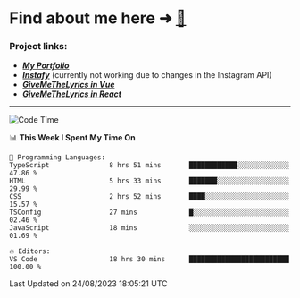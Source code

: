 # Find about me here ➜ [🧑](https://pauabella.dev)

### Project links:
- ***[My Portfolio](https://pauabella.dev)***
- ***[Instafy](https://instafy.me)*** (currently not working due to changes in the Instagram API)
- ***[GiveMeTheLyrics in Vue](https://lyrics.pauabella.dev)***
- ***[GiveMeTheLyrics in React](https://pauabella.dev/GiveMeTheLyrics)***

---
<!--START_SECTION:waka-->
![Code Time](http://img.shields.io/badge/Code%20Time-2%2C384%20hrs%202%20mins-blue)

📊 **This Week I Spent My Time On** 

```text
💬 Programming Languages: 
TypeScript               8 hrs 51 mins       ████████████░░░░░░░░░░░░░   47.86 % 
HTML                     5 hrs 33 mins       ███████░░░░░░░░░░░░░░░░░░   29.99 % 
CSS                      2 hrs 52 mins       ████░░░░░░░░░░░░░░░░░░░░░   15.57 % 
TSConfig                 27 mins             █░░░░░░░░░░░░░░░░░░░░░░░░   02.46 % 
JavaScript               18 mins             ░░░░░░░░░░░░░░░░░░░░░░░░░   01.69 % 

🔥 Editors: 
VS Code                  18 hrs 30 mins      █████████████████████████   100.00 % 
```


 Last Updated on 24/08/2023 18:05:21 UTC
<!--END_SECTION:waka-->
